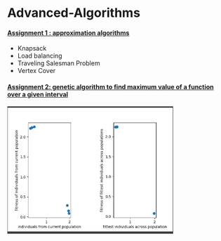 # Advanced-Algorithms

#### <a href = https://github.com/stanbianca/Advanced-Algorithms/tree/main/Assignment%201>Assignment 1 : approximation algorithms</a>
- Knapsack
- Load balancing
- Traveling Salesman Problem
- Vertex Cover

#### <a href = https://github.com/stanbianca/Advanced-Algorithms/tree/main/Assignment%202>Assignment 2: genetic algorithm to find maximum value of a function over a given interval</a>

<p>
<img src="Assignment 2/genetic_algorithm_graphs.gif" width=75%>
</p>
